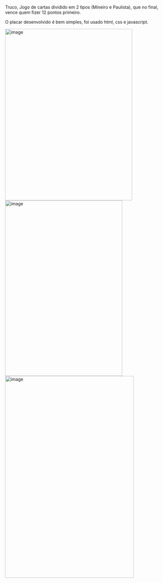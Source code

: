 Truco, Jogo de cartas dividido em 2 tipos (Mineiro e Paulista), que no final, vence quem fizer 12 pontos primeiro.

O placar desenvolvido é bem simples, foi usado html, css e javascript.

<img width="411" height="555" alt="image" src="https://github.com/user-attachments/assets/6bc7a64d-e53b-4ceb-baa9-3de844b379cf" />
<img width="379" height="568" alt="image" src="https://github.com/user-attachments/assets/09496852-4adb-46d6-b9ad-3be1e6d3f87f" />
<img width="416" height="653" alt="image" src="https://github.com/user-attachments/assets/92de262f-2573-4e07-b982-964b5bdb9225" />




